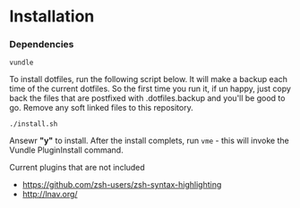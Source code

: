 # Installation

### Dependencies

    vundle

To install dotfiles, run the following script below. It will make a backup each time of the current dotfiles. So the first time you run it, if un happy, just copy back the files that are postfixed with .dotfiles.backup and you'll be good to go. Remove any soft linked files to this repository.

    ./install.sh

Ansewr **"y"** to install. After the install complets, run `vme` - this will invoke the Vundle PluginInstall command.

Current plugins that are not included

- https://github.com/zsh-users/zsh-syntax-highlighting
- http://lnav.org/
